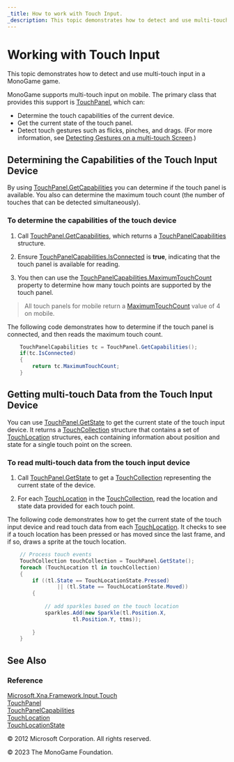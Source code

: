 ```yaml
---
_title: How to work with Touch Input.
_description: This topic demonstrates how to detect and use multi-touch input in a MonoGame game.
---
```


# Working with Touch Input

This topic demonstrates how to detect and use multi-touch input in a MonoGame game.

MonoGame supports multi-touch input on mobile. The primary class that provides this support is [TouchPanel](xref:Microsoft.Xna.Framework.Input.Touch.TouchPanel), which can:

* Determine the touch capabilities of the current device.
* Get the current state of the touch panel.
* Detect touch gestures such as flicks, pinches, and drags. (For more information, see [Detecting Gestures on a multi-touch Screen](HowTo_GestureSupport.md).)

## Determining the Capabilities of the Touch Input Device

By using [TouchPanel.GetCapabilities](xref:Microsoft.Xna.Framework.Input.Touch.TouchPanel.GetCapabilities) you can determine if the touch panel is available. You also can determine the maximum touch count (the number of touches that can be detected simultaneously).

### To determine the capabilities of the touch device

1. Call [TouchPanel.GetCapabilities](xref:Microsoft.Xna.Framework.Input.Touch.TouchPanel.GetCapabilities), which returns a [TouchPanelCapabilities](xref:Microsoft.Xna.Framework.Input.Touch.TouchPanelCapabilities) structure.

2. Ensure [TouchPanelCapabilities.IsConnected](xref:Microsoft.Xna.Framework.Input.Touch.TouchPanelCapabilities.IsConnected) is **true**, indicating that the touch panel is available for reading.

3. You then can use the [TouchPanelCapabilities.MaximumTouchCount](xref:Microsoft.Xna.Framework.Input.Touch.TouchPanelCapabilities.MaximumTouchCount) property to determine how many touch points are supported by the touch panel.

> All touch panels for mobile return a [MaximumTouchCount](xref:Microsoft.Xna.Framework.Input.Touch.TouchPanelCapabilities.MaximumTouchCount) value of 4 on mobile.

The following code demonstrates how to determine if the touch panel is connected, and then reads the maximum touch count.

```csharp
    TouchPanelCapabilities tc = TouchPanel.GetCapabilities();
    if(tc.IsConnected)
    {
        return tc.MaximumTouchCount;
    }
```

## Getting multi-touch Data from the Touch Input Device

You can use [TouchPanel.GetState](xref:Microsoft.Xna.Framework.Input.Touch.TouchPanel.GetState) to get the current state of the touch input device. It returns a [TouchCollection](xref:Microsoft.Xna.Framework.Input.Touch.TouchCollection) structure that contains a set of [TouchLocation](xref:Microsoft.Xna.Framework.Input.Touch.TouchLocation) structures, each containing information about position and state for a single touch point on the screen.

### To read multi-touch data from the touch input device

1. Call [TouchPanel.GetState](xref:Microsoft.Xna.Framework.Input.Touch.TouchPanel.GetState) to get a [TouchCollection](xref:Microsoft.Xna.Framework.Input.Touch.TouchCollection) representing the current state of the device.

2. For each [TouchLocation](xref:Microsoft.Xna.Framework.Input.Touch.TouchLocation) in the [TouchCollection](xref:Microsoft.Xna.Framework.Input.Touch.TouchCollection), read the location and state data provided for each touch point.

The following code demonstrates how to get the current state of the touch input device and read touch data from each [TouchLocation](xref:Microsoft.Xna.Framework.Input.Touch.TouchLocation). It checks to see if a touch location has been pressed or has moved since the last frame, and if so, draws a sprite at the touch location.

```csharp
    // Process touch events
    TouchCollection touchCollection = TouchPanel.GetState();
    foreach (TouchLocation tl in touchCollection)
    {
        if ((tl.State == TouchLocationState.Pressed)
                || (tl.State == TouchLocationState.Moved))
        {
    
            // add sparkles based on the touch location
            sparkles.Add(new Sparkle(tl.Position.X,
                     tl.Position.Y, ttms));
    
        }
    }
```

## See Also

### Reference

[Microsoft.Xna.Framework.Input.Touch](xref:Microsoft.Xna.Framework.Input.Touch)  
[TouchPanel](xref:Microsoft.Xna.Framework.Input.Touch.TouchPanel)  
[TouchPanelCapabilities](xref:Microsoft.Xna.Framework.Input.Touch.TouchPanelCapabilities)  
[TouchLocation](xref:Microsoft.Xna.Framework.Input.Touch.TouchLocation)  
[TouchLocationState](xref:Microsoft.Xna.Framework.Input.Touch.TouchLocationState)  

© 2012 Microsoft Corporation. All rights reserved.  

© 2023 The MonoGame Foundation.
